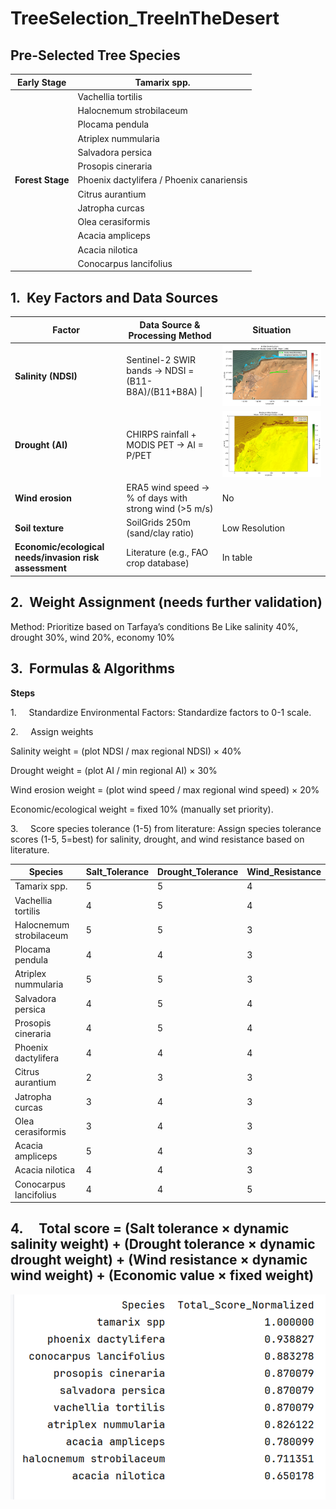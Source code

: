 # TreeSelection_TreeInTheDesert
## Pre-Selected Tree Species

| **Early Stage**  | Tamarix spp.                              |
| ---------------- | ----------------------------------------- |
|                  | Vachellia tortilis                        |
|                  | Halocnemum strobilaceum                   |
|                  | Plocama pendula                           |
|                  | Atriplex nummularia                       |
|                  | Salvadora persica                         |
|                  | Prosopis cineraria                        |
| **Forest Stage** | Phoenix dactylifera / Phoenix canariensis |
|                  | Citrus aurantium                          |
|                  | Jatropha curcas                           |
|                  | Olea cerasiformis                         |
|                  | Acacia ampliceps                          |
|                  | Acacia nilotica                           |
|                  | Conocarpus lancifolius                    |
## 1.  Key Factors and Data Sources


| **Factor**                                             | **Data Source & Processing Method**                   | **Situation**              |
| ------------------------------------------------------ | ----------------------------------------------------- | -------------------------- |
| **Salinity (NDSI)**                                    | Sentinel-2 SWIR bands → NDSI = (B11-B8A)/(B11+B8A) \| | ![NDSI](/images/NDSI_Plot.png)         |
| **Drought (AI)**                                       | CHIRPS rainfall + MODIS PET → AI = P/PET              | ![Moisture](/images/Moisture_Analysis.png)|
| **Wind erosion**                                       | ERA5 wind speed → % of days with strong wind (>5 m/s) | No                         |
| **Soil texture**                                       | SoilGrids 250m (sand/clay ratio)                      | Low Resolution             |
| **Economic/ecological needs/invasion risk assessment** | Literature (e.g., FAO crop database)                  | In table                   |

## 2.  Weight Assignment (needs further validation)

Method: Prioritize based on Tarfaya’s conditions
Be Like salinity 40%, drought 30%, wind 20%, economy 10%

## 3.  Formulas & Algorithms

**Steps**

1.     Standardize Environmental Factors: Standardize factors to 0-1 scale.

2.     Assign weights

Salinity weight = (plot NDSI / max regional NDSI) × 40%

Drought weight = (plot AI / min regional AI) × 30%

Wind erosion weight = (plot wind speed / max regional wind speed) × 20%

Economic/ecological weight = fixed 10% (manually set priority).

3.     Score species tolerance (1-5) from literature: Assign species tolerance scores (1-5, 5=best) for salinity, drought, and wind resistance based on literature.


| Species                 | Salt_Tolerance | Drought_Tolerance | Wind_Resistance |
| ----------------------- | -------------- | ----------------- | --------------- |
| Tamarix spp.            | 5              | 5                 | 4               |
| Vachellia tortilis      | 4              | 5                 | 4               |
| Halocnemum strobilaceum | 5              | 5                 | 3               |
| Plocama pendula         | 4              | 4                 | 3               |
| Atriplex nummularia     | 5              | 5                 | 3               |
| Salvadora persica       | 4              | 5                 | 4               |
| Prosopis cineraria      | 4              | 5                 | 4               |
| Phoenix dactylifera     | 4              | 4                 | 4               |
| Citrus aurantium        | 2              | 3                 | 3               |
| Jatropha curcas         | 3              | 4                 | 3               |
| Olea cerasiformis       | 3              | 4                 | 3               |
| Acacia ampliceps        | 5              | 4                 | 3               |
| Acacia nilotica         | 4              | 4                 | 3               |
| Conocarpus lancifolius  | 4              | 4                 | 5               |

## 4.     Total score = (Salt tolerance × dynamic salinity weight) + (Drought tolerance × dynamic drought weight) + (Wind resistance × dynamic wind weight) + (Economic value × fixed weight)
![Scores](/images/Scores.png)
